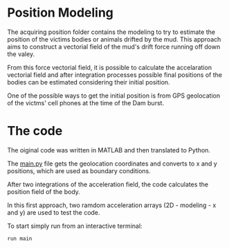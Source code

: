 # Position Modeling

The acquiring position folder contains the modeling to try to estimate the position of the victims bodies or animals drifted by the mud. 
This approach aims to construct a vectorial field of the mud's drift force running off down the valey. 

From this force vectorial field, it is possible to calculate the accelaration vectorial field and after integration processes possible final positions of the bodies can be estimated considering their initial position. 

One of the possible ways to get the initial position is from GPS geolocation of the victms' cell phones at the time of the Dam burst. 

# The code

The oiginal code was written in MATLAB and then translated to Python. 

The [main.py](./main.py) file gets the geolocation coordinates and converts to x and y positions, which are used as boundary conditions.

After two integrations of the acceleration field, the code calculates the position field of the body. 

In this first approach, two ramdom acceleration arrays (2D - modeling - x and y) are used to test the code. 

To start simply run from an interactive terminal:
```
run main
```
